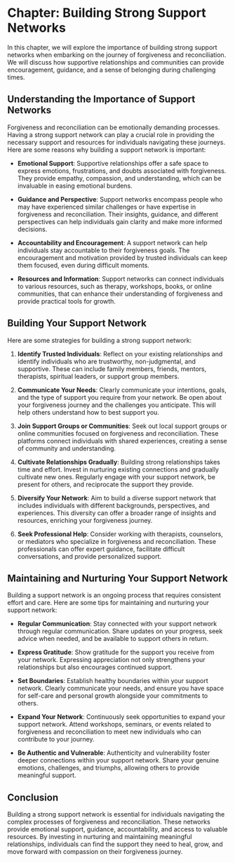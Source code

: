 Chapter: Building Strong Support Networks
=========================================

In this chapter, we will explore the importance of building strong support networks when embarking on the journey of forgiveness and reconciliation. We will discuss how supportive relationships and communities can provide encouragement, guidance, and a sense of belonging during challenging times.

**Understanding the Importance of Support Networks**
----------------------------------------------------

Forgiveness and reconciliation can be emotionally demanding processes. Having a strong support network can play a crucial role in providing the necessary support and resources for individuals navigating these journeys. Here are some reasons why building a support network is important:

* **Emotional Support**: Supportive relationships offer a safe space to express emotions, frustrations, and doubts associated with forgiveness. They provide empathy, compassion, and understanding, which can be invaluable in easing emotional burdens.

* **Guidance and Perspective**: Support networks encompass people who may have experienced similar challenges or have expertise in forgiveness and reconciliation. Their insights, guidance, and different perspectives can help individuals gain clarity and make more informed decisions.

* **Accountability and Encouragement**: A support network can help individuals stay accountable to their forgiveness goals. The encouragement and motivation provided by trusted individuals can keep them focused, even during difficult moments.

* **Resources and Information**: Support networks can connect individuals to various resources, such as therapy, workshops, books, or online communities, that can enhance their understanding of forgiveness and provide practical tools for growth.

**Building Your Support Network**
---------------------------------

Here are some strategies for building a strong support network:

1. **Identify Trusted Individuals**: Reflect on your existing relationships and identify individuals who are trustworthy, non-judgmental, and supportive. These can include family members, friends, mentors, therapists, spiritual leaders, or support group members.

2. **Communicate Your Needs**: Clearly communicate your intentions, goals, and the type of support you require from your network. Be open about your forgiveness journey and the challenges you anticipate. This will help others understand how to best support you.

3. **Join Support Groups or Communities**: Seek out local support groups or online communities focused on forgiveness and reconciliation. These platforms connect individuals with shared experiences, creating a sense of community and understanding.

4. **Cultivate Relationships Gradually**: Building strong relationships takes time and effort. Invest in nurturing existing connections and gradually cultivate new ones. Regularly engage with your support network, be present for others, and reciprocate the support they provide.

5. **Diversify Your Network**: Aim to build a diverse support network that includes individuals with different backgrounds, perspectives, and experiences. This diversity can offer a broader range of insights and resources, enriching your forgiveness journey.

6. **Seek Professional Help**: Consider working with therapists, counselors, or mediators who specialize in forgiveness and reconciliation. These professionals can offer expert guidance, facilitate difficult conversations, and provide personalized support.

**Maintaining and Nurturing Your Support Network**
--------------------------------------------------

Building a support network is an ongoing process that requires consistent effort and care. Here are some tips for maintaining and nurturing your support network:

* **Regular Communication**: Stay connected with your support network through regular communication. Share updates on your progress, seek advice when needed, and be available to support others in return.

* **Express Gratitude**: Show gratitude for the support you receive from your network. Expressing appreciation not only strengthens your relationships but also encourages continued support.

* **Set Boundaries**: Establish healthy boundaries within your support network. Clearly communicate your needs, and ensure you have space for self-care and personal growth alongside your commitments to others.

* **Expand Your Network**: Continuously seek opportunities to expand your support network. Attend workshops, seminars, or events related to forgiveness and reconciliation to meet new individuals who can contribute to your journey.

* **Be Authentic and Vulnerable**: Authenticity and vulnerability foster deeper connections within your support network. Share your genuine emotions, challenges, and triumphs, allowing others to provide meaningful support.

**Conclusion**
--------------

Building a strong support network is essential for individuals navigating the complex processes of forgiveness and reconciliation. These networks provide emotional support, guidance, accountability, and access to valuable resources. By investing in nurturing and maintaining meaningful relationships, individuals can find the support they need to heal, grow, and move forward with compassion on their forgiveness journey.
